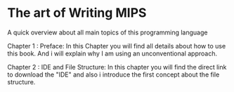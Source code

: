 # The art of Writing MIPS
A quick overview about all main topics of this programming language

Chapter 1 : Preface: In this Chapter you will find all details about how to use this book. 
            And i will explain why I am using an unconventional approach. 

Chapter 2 : IDE and File Structure: In this chapter you will find the direct link to download the "IDE" 
            and also i introduce the first concept about the file structure.
